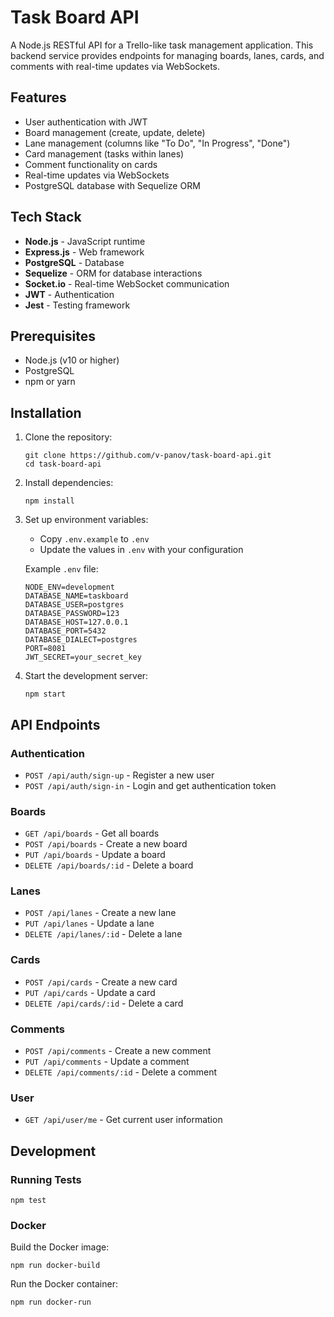 # Task Board API

A Node.js RESTful API for a Trello-like task management application. This backend service provides endpoints for managing boards, lanes, cards, and comments with real-time updates via WebSockets.

## Features

- User authentication with JWT
- Board management (create, update, delete)
- Lane management (columns like "To Do", "In Progress", "Done")
- Card management (tasks within lanes)
- Comment functionality on cards
- Real-time updates via WebSockets
- PostgreSQL database with Sequelize ORM

## Tech Stack

- **Node.js** - JavaScript runtime
- **Express.js** - Web framework
- **PostgreSQL** - Database
- **Sequelize** - ORM for database interactions
- **Socket.io** - Real-time WebSocket communication
- **JWT** - Authentication
- **Jest** - Testing framework

## Prerequisites

- Node.js (v10 or higher)
- PostgreSQL
- npm or yarn

## Installation

1. Clone the repository:
   ```
   git clone https://github.com/v-panov/task-board-api.git
   cd task-board-api
   ```

2. Install dependencies:
   ```
   npm install
   ```

3. Set up environment variables:
   - Copy `.env.example` to `.env`
   - Update the values in `.env` with your configuration

   Example `.env` file:
   ```
   NODE_ENV=development
   DATABASE_NAME=taskboard
   DATABASE_USER=postgres
   DATABASE_PASSWORD=123
   DATABASE_HOST=127.0.0.1
   DATABASE_PORT=5432
   DATABASE_DIALECT=postgres
   PORT=8081
   JWT_SECRET=your_secret_key
   ```

4. Start the development server:
   ```
   npm start
   ```

## API Endpoints

### Authentication
- `POST /api/auth/sign-up` - Register a new user
- `POST /api/auth/sign-in` - Login and get authentication token

### Boards
- `GET /api/boards` - Get all boards
- `POST /api/boards` - Create a new board
- `PUT /api/boards` - Update a board
- `DELETE /api/boards/:id` - Delete a board

### Lanes
- `POST /api/lanes` - Create a new lane
- `PUT /api/lanes` - Update a lane
- `DELETE /api/lanes/:id` - Delete a lane

### Cards
- `POST /api/cards` - Create a new card
- `PUT /api/cards` - Update a card
- `DELETE /api/cards/:id` - Delete a card

### Comments
- `POST /api/comments` - Create a new comment
- `PUT /api/comments` - Update a comment
- `DELETE /api/comments/:id` - Delete a comment

### User
- `GET /api/user/me` - Get current user information

## Development

### Running Tests
```
npm test
```

### Docker
Build the Docker image:
```
npm run docker-build
```

Run the Docker container:
```
npm run docker-run
```
